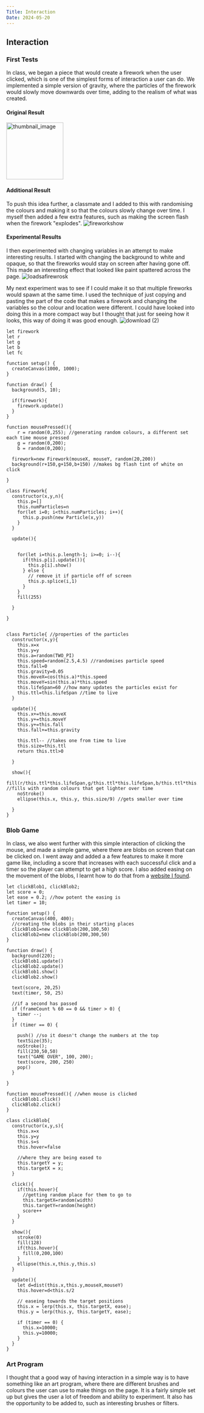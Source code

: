 ```yaml
---
Title: Interaction
Date: 2024-05-20
---
```


## Interaction

### First Tests
In class, we began a piece that would create a firework when the user clicked, which is one of the simplest forms of interaction a user can do. We implemented a simple version of gravity, where the particles of the firework would slowly move downwards over time, adding to the realism of what was created.

#### Original Result
<img width="150" alt="thumbnail_image" src="https://github.com/beezecheanz/My-coding-Portfolio/assets/83460384/72338be0-2706-4ed7-a2e6-3a24b2621d31">

#### Additional Result
To push this idea further, a classmate and I added to this with randomising the 
colours and making it so that the colours slowly change over time.
I myself then added a few extra features, such as making the screen flash when the firework "explodes".
![fireworkshow](https://github.com/beezecheanz/My-coding-Portfolio/assets/83460384/25128b58-c6df-4b9f-9f39-85020e985c2b)

#### Experimental Results
I then experimented with changing variables in an attempt to make interesting results. I started with changing the background to white and opaque, so that the fireworks would stay on screen after having gone off. This made an interesting effect that looked like paint spattered across the page.
![loadsafirewrosk](https://github.com/beezecheanz/My-coding-Portfolio/assets/83460384/936ef4bb-851d-4fff-8bfe-ba2a222dbc56)

My next experiment was to see if I could make it so that multiple fireworks would spawn at the same time. I used the technique of just copying and pasting the part of the code that makes a firework and changing the variables so the colour and location were different. I could have looked into doing this in a more compact way but I thought that just for seeing how it looks, this way of doing it was good enough.
![download (2)](https://github.com/beezecheanz/My-coding-Portfolio/assets/83460384/34243ac4-ff87-461f-a7f1-6cdf117b72b3)

```
let firework
let r
let g 
let b 
let fc

function setup() {
  createCanvas(1000, 1000);
}

function draw() {
  background(5, 10);
  
  if(firework){
    firework.update()
  }
}

function mousePressed(){
    r = random(0,255); //generating random colours, a different set each time mouse pressed
    g = random(0,200); 
    b = random(0,200);
  
  firework=new Firework(mouseX, mouseY, random(20,200))
  background(r+150,g+150,b+150) //makes bg flash tint of white on click
    
}

class Firework{ 
  constructor(x,y,n){
    this.p=[]
    this.numParticles=n
    for(let i=0; i<this.numParticles; i++){ 
      this.p.push(new Particle(x,y))
    }
  }
  
  update(){

    
    for(let i=this.p.length-1; i>=0; i--){
      if(this.p[i].update()){
        this.p[i].show()
      } else {
        // remove it if particle off of screen
        this.p.splice(i,1)
      }
    }
    fill(255)

  }
  
}


class Particle{ //properties of the particles
  constructor(x,y){
    this.x=x
    this.y=y
    this.a=random(TWO_PI)
    this.speed=random(2.5,4.5) //randomises particle speed
    this.fall=0
    this.gravity=0.05
    this.moveX=cos(this.a)*this.speed
    this.moveY=sin(this.a)*this.speed
    this.lifeSpan=60 //how many updates the particles exist for
    this.ttl=this.lifeSpan //time to live
  }
  
  update(){
    this.x+=this.moveX
    this.y+=this.moveY
    this.y+=this.fall
    this.fall+=this.gravity
    
    this.ttl-- //takes one from time to live
    this.size=this.ttl
    return this.ttl>0 
    
  }
  
  show(){
     fill(r/this.ttl*this.lifeSpan,g/this.ttl*this.lifeSpan,b/this.ttl*this.lifeSpan) //fills with random colours that get lighter over time
    noStroke()
    ellipse(this.x, this.y, this.size/9) //gets smaller over time
    
  }
}
```


### Blob Game
In class, we also went further with this simple interaction of clicking the mouse, and made a simple game,
where there are blobs on screen that can be clicked on. I went away and added a a few features to make it more game like,
including a score that increases with each successful click and a timer so the player can attempt to get a high score.
I also added easing on the movement of the blobs, I learnt how to do that from a [website I found](https://cratecode.com/info/p5js-easing-functions).

```
let clickBlob1, clickBlob2;
let score = 0;
let ease = 0.2; //how potent the easing is
let timer = 10;

function setup() {
  createCanvas(400, 400);
  //creating the blobs in their starting places
  clickBlob1=new clickBlob(200,100,50)
  clickBlob2=new clickBlob(200,300,50)
}

function draw() {
  background(220);
  clickBlob1.update()
  clickBlob2.update()
  clickBlob1.show()
  clickBlob2.show()
  
  text(score, 20,25)
  text(timer, 50, 25)
  
  //if a second has passed
  if (frameCount % 60 == 0 && timer > 0) {
    timer --;
  }
  if (timer == 0) {
    
    push() //so it doesn't change the numbers at the top
    textSize(35);
    noStroke();
    fill(230,50,50)
    text("GAME OVER", 100, 200);
    text(score, 200, 250)
    pop()
  }
  
}

function mousePressed(){ //when mouse is clicked
  clickBlob1.click()
  clickBlob2.click()
}

class clickBlob{
  constructor(x,y,s){
    this.x=x
    this.y=y 
    this.s=s
    this.hover=false
    
    //where they are being eased to
    this.targetY = y;
    this.targetX = x;
  }
  
  click(){
    if(this.hover){     
      //getting random place for them to go to
      this.targetX=random(width)
      this.targetY=random(height)
      score++
    }
  }
  
  show(){
    stroke(0)
    fill(128)
    if(this.hover){
      fill(0,200,100)
    }
    ellipse(this.x,this.y,this.s)
  }
  
  update(){
    let d=dist(this.x,this.y,mouseX,mouseY)
    this.hover=d<this.s/2
    
    // easeing towards the target positions
    this.x = lerp(this.x, this.targetX, ease);
    this.y = lerp(this.y, this.targetY, ease);
    
    if (timer == 0) {
      this.x=10000;
      this.y=10000;
    }
  }
}
```

### Art Program
I thought that a good way of having interaction in a simple way is to have something like an art program, where there are 
different brushes and colours the user can use to make things on the page. It is a fairly simple set up but gives the user a
lot of freedom and ability to experiment. It also has the opportunity to be added to, such as interesting brushes or filters.
